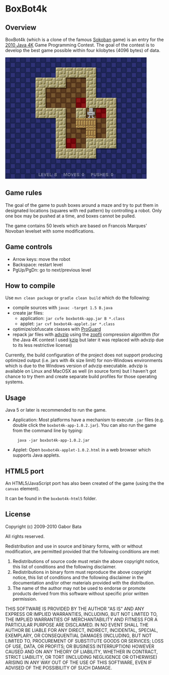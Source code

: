 BoxBot4k
========

Overview
--------
BoxBot4k (which is a clone of the famous [Sokoban](http://en.wikipedia.org/wiki/Sokoban) game) is an entry for the [2010 Java 4K](http://www.java4k.com/index.php?action=games&method=view&gid=281) Game Programming Contest. The goal of the contest is to develop the best game possible within four kilobytes (4096 bytes) of data.

![BoxBot4k](https://raw.githubusercontent.com/gaborbata/boxbot4k/master/resources/boxbot4k-capture.gif)

Game rules
----------
The goal of the game to push boxes around a maze and try to put them in designated locations (squares with red pattern) by controlling a robot. Only one box may be pushed at a time, and boxes cannot be pulled.

The game contains 50 levels which are based on Francois Marques' Novoban levelset with some modifications.

Game controls
-------------
* Arrow keys: move the robot
* Backspace: restart level
* PgUp/PgDn: go to next/previous level

How to compile
--------------
Use `mvn clean package` or `gradle clean build` which do the following:

* compile sources with `javac -target 1.5 B.java`
* create jar files:
    * application: `jar cvfe boxbot4k-app.jar B *.class`
    * applet: `jar cvf boxbot4k-applet.jar *.class`
* optimize/obfuscate classes with [ProGuard](http://proguard.sourceforge.net/)
* repack jar files with [advzip](http://advancemame.sourceforge.net/comp-readme.html) using the [zopfli](https://github.com/google/zopfli) compression algorithm (for the Java 4K contest I used [kzip](http://advsys.net/ken/utils.htm) but later it was replaced with advzip due to its less restrictive license)

Currently, the build configuration of the project does not support producing optimized output (i.e. jars with 4k size limit) for non-Windows environments which is due to the Windows version of advzip executable.
advzip is available on Linux and MacOSX as well (in source form) but I haven't got chance to try them and create separate build profiles for those operating systems.

Usage
-----
Java 5 or later is recommended to run the game.

* Application: Most platforms have a mechanism to execute `.jar` files (e.g. double click the `boxbot4k-app-1.0.2.jar`).
  You can also run the game from the command line by typing:

        java -jar boxbot4k-app-1.0.2.jar

* Applet: Open `boxbot4k-applet-1.0.2.html` in a web browser which supports Java applets.

HTML5 port
----------
An HTML5/JavaScript port has also been created of the game (using the the `canvas` element).

It can be found in the `boxbot4k-html5` folder.

License
-------
Copyright (c) 2009-2010 Gabor Bata

All rights reserved.

Redistribution and use in source and binary forms, with or without modification, are permitted provided that the following conditions are met:

1. Redistributions of source code must retain the above copyright notice, this list of conditions and the following disclaimer.
2. Redistributions in binary form must reproduce the above copyright notice, this list of conditions and the following disclaimer in the documentation and/or other materials provided with the distribution.
3. The name of the author may not be used to endorse or promote products derived from this software without specific prior written permission.

THIS SOFTWARE IS PROVIDED BY THE AUTHOR "AS IS" AND ANY EXPRESS OR IMPLIED WARRANTIES, INCLUDING, BUT NOT LIMITED TO, THE IMPLIED WARRANTIES OF MERCHANTABILITY AND FITNESS FOR A PARTICULAR PURPOSE ARE DISCLAIMED. IN NO EVENT SHALL THE AUTHOR BE LIABLE FOR ANY DIRECT, INDIRECT, INCIDENTAL, SPECIAL, EXEMPLARY, OR CONSEQUENTIAL DAMAGES (INCLUDING, BUT NOT LIMITED TO, PROCUREMENT OF SUBSTITUTE GOODS OR SERVICES; LOSS OF USE, DATA, OR PROFITS; OR BUSINESS INTERRUPTION) HOWEVER CAUSED AND ON ANY THEORY OF LIABILITY, WHETHER IN CONTRACT, STRICT LIABILITY, OR TORT (INCLUDING NEGLIGENCE OR OTHERWISE) ARISING IN ANY WAY OUT OF THE USE OF THIS SOFTWARE, EVEN IF ADVISED OF THE POSSIBILITY OF SUCH DAMAGE.
